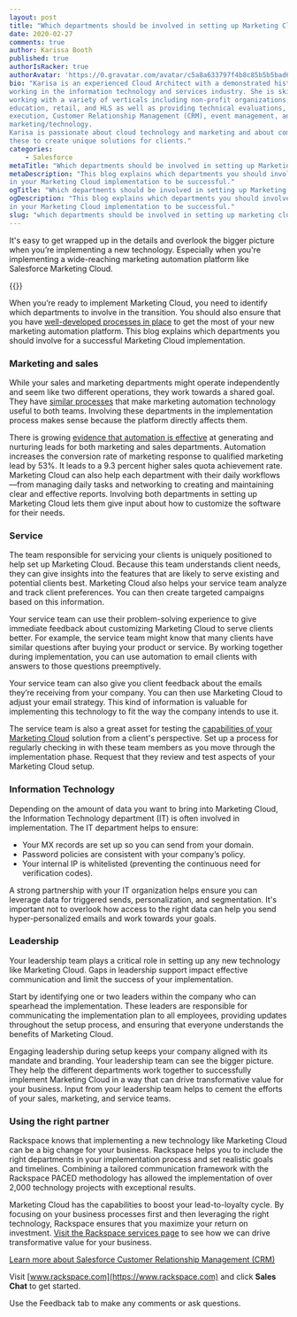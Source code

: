 ```yaml
---
layout: post
title: "Which departments should be involved in setting up Marketing Cloud and why"
date: 2020-02-27
comments: true
author: Karissa Booth
published: true
authorIsRacker: true
authorAvatar: 'https://0.gravatar.com/avatar/c5a8a633797f4b8c85b5b5bad605cd18'
bio: "Karisa is an experienced Cloud Architect with a demonstrated history of
working in the information technology and services industry. She is skilled in
working with a variety of verticals including non-profit organizations, higher
education, retail, and HLS as well as providing technical evaluations, program
execution, Customer Relationship Management (CRM), event management, and 
marketing/technology.
Karisa is passionate about cloud technology and marketing and about combining
these to create unique solutions for clients."
categories:
    - Salesforce
metaTitle: "Which departments should be involved in setting up Marketing Cloud and why"
metaDescription: "This blog explains which departments you should involve
in your Marketing Cloud implementation to be successful."
ogTitle: "Which departments should be involved in setting up Marketing Cloud and why"
ogDescription: "This blog explains which departments you should involve
in your Marketing Cloud implementation to be successful."
slug: "which departments should be involved in setting up marketing cloud and why" 
---
```

It's easy to get wrapped up in the details and overlook the bigger picture when you’re implementing a new technology.
Especially when you're implementing a wide-reaching marketing automation platform like Salesforce
Marketing Cloud.

<!--more-->

{{<image src="picture1.png" title="" alt="">}}

When you’re ready to implement Marketing Cloud, you need to identify which departments to involve in the
transition. You should also ensure that you have [well-developed processes in place](https://blog.rackspace.com/4-key-processes-need-capitalize-marketing-automation)
to get the most of your new marketing automation platform. This blog explains which departments you should involve
for a successful Marketing Cloud implementation.

### Marketing and sales

While your sales and marketing departments might operate independently and seem like two different operations,
they work towards a shared goal. They have [similar processes](https://blog.rackspace.com/marketing-automation-bridge-marketing-sales) that make marketing automation technology
useful to both teams. Involving these departments in the implementation process makes sense
because the platform directly affects them.

There is growing [evidence that automation is effective](https://www.salesforce.com/blog/2013/08/marketing-automation-sales-or-marketing-tool.html)
at generating and nurturing leads for both marketing and sales departments. Automation increases the conversion rate of marketing response to qualified
marketing lead by 53%. It leads to a 9.3 percent higher sales quota achievement rate.
Marketing Cloud can also help each department with their daily workflows&mdash;from managing daily tasks and networking
to creating and maintaining clear and effective reports. Involving both departments in setting up Marketing Cloud lets them
give input about how to customize the software for their needs.

### Service

The team responsible for servicing your clients is uniquely positioned to help set up Marketing Cloud. Because this team
understands client needs, they can give insights into the features that are likely to serve
existing and potential clients best. Marketing Cloud also helps your service team analyze and track client preferences. You can then
create targeted campaigns based on this information.

Your service team can use their problem-solving experience to give immediate feedback about customizing
Marketing Cloud to serve clients better. For example, the service team might know that many clients have similar questions
after buying your product or service. By working together during implementation,
you can use automation to email clients with answers to those questions preemptively.

Your service team can also give you client feedback about the emails they’re receiving from your company. You can then use Marketing Cloud to
adjust your email strategy. This kind of information is valuable for implementing this technology to fit the way
the company intends to use it.

The service team is also a great asset for testing the [capabilities of your Marketing Cloud](https://blog.rackspace.com/similarities-differences-salesforce-marketing-cloud-pardot)
solution from a client's perspective. Set up a process for regularly checking in with these team members as you move through the implementation phase. Request that they review and test aspects
of your Marketing Cloud setup.

### Information Technology

Depending on the amount of data you want to bring into Marketing Cloud, the Information Technology department (IT) is often involved in implementation.
The IT department helps to ensure:

- Your MX records are set up so you can send from your domain.
- Password policies are consistent with your company’s policy.
- Your internal IP is whitelisted (preventing the continuous need for verification codes).

A strong partnership with your IT organization helps ensure you can leverage data for triggered sends, personalization, and segmentation.
It's important not to overlook how access to the right data can help you send hyper-personalized emails and work towards your goals.

### Leadership

Your leadership team plays a critical role in setting up any new technology like Marketing Cloud.
Gaps in leadership support impact effective communication and limit the success of your implementation.

Start by identifying one or two leaders within the company who can spearhead the implementation. These leaders are responsible for
communicating the implementation plan to all employees, providing updates throughout the setup process, and ensuring that everyone understands
the benefits of Marketing Cloud.

Engaging leadership during setup keeps your company aligned with its mandate and branding. Your leadership team can
see the bigger picture. They help the different departments work together to successfully implement Marketing Cloud in a way that can
drive transformative value for your business. Input from your leadership team helps to cement the efforts of your sales, marketing, and service teams.

### Using the right partner

Rackspace knows that implementing a new technology like Marketing Cloud can be a big change for your business. Rackspace helps you to
include the right departments in your implementation process and set realistic goals and timelines. Combining a tailored communication framework with the Rackspace PACED
methodology has allowed the implementation of over 2,000 technology projects with exceptional results.

Marketing Cloud has the capabilities to boost your lead-to-loyalty cycle. By focusing on your business processes first and then leveraging the right technology,
Rackspace ensures that you maximize your return on investment. [Visit the Rackspace services page](https://www.rackspace.com/salesforce)
to see how we can drive transformative value for your business.

<a class="cta red" id="cta" href="https://www.rackspace.com/salesforce">Learn more about Salesforce Customer Relationship Management (CRM)</a>

Visit [www.rackspace.com](https://www.rackspace.com) and click **Sales Chat**
to get started.

Use the Feedback tab to make any comments or ask questions.

